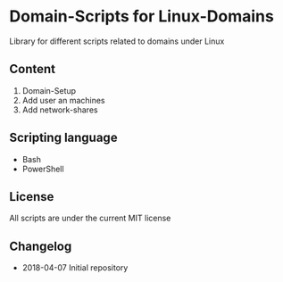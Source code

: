 # Domain-Scripts for Linux-Domains

Library for different scripts related to domains under Linux

## Content

1. Domain-Setup
2. Add user an machines
3. Add network-shares

## Scripting language

* Bash
* PowerShell

## License

All scripts are under the current MIT license

## Changelog

* 2018-04-07 Initial repository
